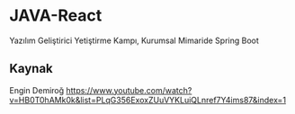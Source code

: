 # JAVA-React
Yazılım Geliştirici Yetiştirme Kampı, Kurumsal Mimaride Spring Boot

## Kaynak 
Engin Demiroğ https://www.youtube.com/watch?v=HB0T0hAMk0k&list=PLqG356ExoxZUuVYKLuiQLnref7Y4ims87&index=1
